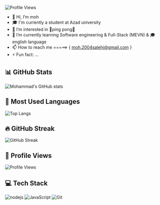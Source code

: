 ![Profile Views](https://komarev.com/ghpvc/?username=moh004&color=green)
- 👋 Hi, I’m moh
- 🎓 I'm currently a student at Azad university
- 👀 I’m interested in 🏓ping pong🏓
- 🌱 I’m currently learning Software engineering & Full-Stack (MEVN) & 🎓english language
- 📫 How to reach me =====> { moh.2004salehi@gmail.com }
- ⚡ Fun fact: ...

 
## 📊 GitHub Stats
![Mohammad's GitHub stats](https://github-readme-stats.vercel.app/api?username=moh004&show_icons=true&theme=radical)

## 🚀 Most Used Languages
![Top Langs](https://github-readme-stats.vercel.app/api/top-langs/?username=moh004&layout=compact&theme=radical)

## 🔥 GitHub Streak
![GitHub Streak](https://github-readme-streak-stats.herokuapp.com/?user=moh004&theme=radical)

## 👀 Profile Views
![Profile Views](https://komarev.com/ghpvc/?username=moh004&color=blue)

## 💻 Tech Stack
![nodejs](https://img.shields.io/badge/-nodejs-3776AB?logo=nodejs&logoColor=green)
![JavaScript](https://img.shields.io/badge/-JavaScript-F7DF1E?logo=javascript&logoColor=black)
![Git](https://img.shields.io/badge/-Git-F05032?logo=git&logoColor=white)


